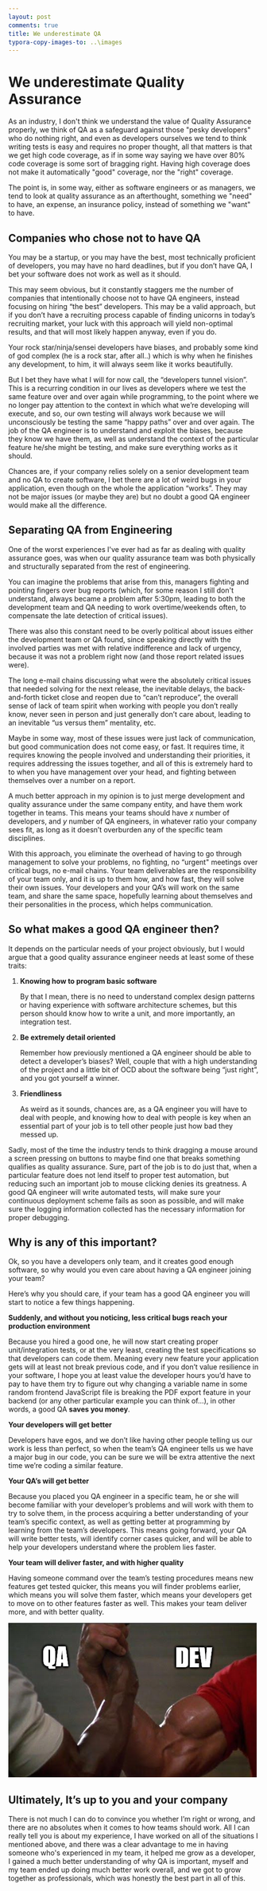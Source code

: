```yaml
---
layout: post
comments: true
title: We underestimate QA
typora-copy-images-to: ..\images
---
```


# We underestimate Quality Assurance

As an industry, I don't think we understand the value of Quality Assurance properly, we think of QA as a safeguard against those "pesky developers" who do nothing right, and even as developers ourselves we tend to think writing tests is easy and requires no proper thought, all that matters is that we get high code coverage, as if in some way saying we have over 80% code coverage is some sort of bragging right. Having high coverage does not make it automatically "good" coverage, nor the "right" coverage.



The point is, in some way, either as software engineers or as managers, we tend to look at quality assurance as an afterthought, something we "need" to have, an expense, an insurance policy, instead of something we "want" to have.



## Companies who chose not to have QA



You may be a startup, or you may have the best, most technically proficient of developers, you may have no hard deadlines, but if you don’t have QA, I bet your software does not work as well as it should. 

This may seem obvious, but it constantly staggers me the number of companies that intentionally choose not to have QA engineers, instead focusing on hiring “the best” developers. This may be a valid approach, but if you don’t have a recruiting process capable of finding unicorns in today’s recruiting market, your luck with this approach will yield non-optimal results, and that will most likely happen anyway, even if you do.

Your rock star/ninja/sensei developers have biases, and probably some kind of god complex (he is a rock star, after all..) which is why when he finishes any development, to him, it will always seem like it works beautifully. 

But I bet they have what I will for now call, the “developers tunnel vision”. This is a recurring condition in our lives as developers where we test the same feature over and over again while programming, to the point where we no longer pay attention to the context in which what we’re developing will execute, and so, our own testing will always work because we will unconsciously be testing the same “happy paths” over and over again. The job of the QA engineer is to understand and exploit the biases, because they know we have them, as well as understand the context of the particular feature he/she might be testing, and make sure everything works as it should.

Chances are, if your company relies solely on a senior development team and no QA to create software, I bet there are a lot of weird bugs in your application, even though on the whole the application “works”. They may not be major issues (or maybe they are) but no doubt a good QA engineer would make all the difference.





## Separating QA from Engineering



One of the worst experiences I've ever had as far as dealing with quality assurance goes, was when our quality assurance team was both physically and structurally separated from the rest of engineering. 

You can imagine the problems that arise from this, managers fighting and pointing fingers over bug reports (which, for some reason I still don't understand, always became a problem after 5:30pm, leading to both the development team and QA needing to work overtime/weekends often, to compensate the late detection of critical issues). 

There was also this constant need to be overly political about issues either the development team or QA found, since speaking directly with the involved parties was met with relative indifference and lack of urgency, because it was not a problem right now (and those report related issues were).

The long e-mail chains discussing what were the absolutely critical issues that needed solving for the next release, the inevitable delays, the back-and-forth ticket close and reopen due to “can’t reproduce”, the overall sense of lack of team spirit when working with people you don’t really know, never seen in person and just generally don’t care about, leading to an inevitable “us versus them” mentality, etc.

Maybe in some way, most of these issues were just lack of communication, but good communication does not come easy, or fast. It requires time, it requires knowing the people involved and understanding their priorities, it requires addressing the issues together, and all of this is extremely hard to to when you have management over your head, and fighting between themselves over a number on a report. 

A much better approach in my opinion is to just merge development and quality assurance under the same company entity, and have them work together in teams. This means your teams should have *x* number of developers, and *y* number of QA engineers, in whatever ratio your company sees fit, as long as it doesn’t overburden any of the specific team disciplines. 

With this approach, you eliminate the overhead of having to go through management to solve your problems, no fighting, no “urgent" meetings over critical bugs, no e-mail chains. Your team deliverables are the responsibility of your team only, and it is up to them how, and how fast, they will solve their own issues. Your developers and your QA’s will work on the same team, and share the same space, hopefully learning about themselves and their personalities in the process, which helps communication. 



## So what makes a good QA engineer then?



It depends on the particular needs of your project obviously, but I would argue that a good quality assurance engineer needs at least some of these traits:



1. **Knowing how to program basic software**

   By that I mean, there is no need to understand complex design patterns or having experience with software architecture schemes, but this person should know how to write a unit, and more importantly, an integration test.



2. **Be extremely detail oriented**

   Remember how previously mentioned a QA engineer should be able to detect a developer’s biases? Well, couple that with a high understanding of the project and a little bit of OCD about the software being “just right”, and you got yourself a winner.



3. **Friendliness**

   As weird as it sounds, chances are, as a QA engineer you will have to deal with people, and knowing how to deal with people is key when an essential part of your job is to tell other people just how bad they messed up. 



Sadly, most of the time the industry tends to think dragging a mouse around a screen pressing on buttons to maybe find one that breaks something qualifies as quality assurance. Sure, part of the job is to do just that, when a particular feature does not lend itself to proper test automation, but reducing such an important job to mouse clicking denies its greatness. A good QA engineer will write automated tests, will make sure your continuous deployment scheme fails as soon as possible, and will make sure the logging information collected has the necessary information for proper debugging. 



## Why is any of this important?



Ok, so you have a developers only team, and it creates good enough software, so why would you even care about having a QA engineer joining your team? 

Here’s why you should care, if your team has a good QA engineer you will start to notice a few things happening.



**Suddenly, and without you noticing, less critical bugs reach your production environment**

Because you hired a good one, he will now start creating proper unit/integration tests, or at the very least, creating the test specifications so that developers can code them. Meaning every new feature your application gets will at least not break previous code, and if you don’t value resilience in your software, I hope you at least value the developer hours you’d have to pay to have them try to figure out why changing a variable name in some random frontend JavaScript file is breaking the PDF export feature in your backend (or any other particular example you can think of…), in other words, a good QA **saves you money**.



**Your developers will get better**

Developers have egos, and we don’t like having other people telling us our work is less than perfect, so when the team’s QA engineer tells us we have a major bug in our code, you can be sure we will be extra attentive the next time we’re coding a similar feature.



**Your QA’s will get better**

Because you placed you QA engineer in a specific team, he or she will become familiar with your developer’s problems and will work with them to try to solve them, in the process acquiring a better understanding of your team’s specific context, as well as getting better at programming by learning from the team’s developers. This means going forward, your QA will write better tests, will identify corner cases quicker, and will be able to help your developers understand where the problem lies faster.



**Your team will deliver faster, and with higher quality**

Having someone command over the team’s testing procedures means new features get tested quicker, this means you will finder problems earlier, which means you will solve them faster, which means your developers get to move on to other features faster as well. This makes your team deliver more, and with better quality.





![The best of brothers](..\images\2kbqw6.jpg)





## Ultimately, It’s up to you and your company



There is not much I can do to convince you whether I’m right or wrong, and there are no absolutes when it comes to how teams should work. All I can really tell you is about my experience, I have worked on all of the situations I mentioned above, and there was a clear advantage to me in having someone who's experienced in my team, it helped me grow as a developer, I gained a much better understanding of why QA is important, myself and my team ended up doing much better work overall, and we got to grow together as professionals, which was honestly the best part in all of this.





